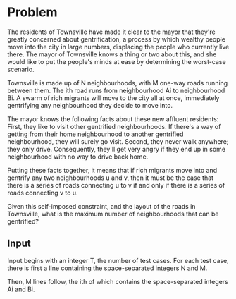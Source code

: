 # Problem

The residents of Townsville have made it clear to the mayor that they're greatly concerned about gentrification, a process by which wealthy people move into the city in large numbers, displacing the people who currently live there. The mayor of Townsville knows a thing or two about this, and she would like to put the people's minds at ease by determining the worst-case scenario.

Townsville is made up of N neighbourhoods, with M one-way roads running between them. The ith road runs from neighbourhood Ai to neighbourhood Bi. A swarm of rich migrants will move to the city all at once, immediately gentrifying any neighbourhood they decide to move into.

The mayor knows the following facts about these new affluent residents: First, they like to visit other gentrified neighbourhoods. If there's a way of getting from their home neighbourhood to another gentrified neighbourhood, they will surely go visit. Second, they never walk anywhere; they only drive. Consequently, they'll get very angry if they end up in some neighbourhood with no way to drive back home.

Putting these facts together, it means that if rich migrants move into and gentrify any two neighbourhoods u and v, then it must be the case that there is a series of roads connecting u to v if and only if there is a series of roads connecting v to u.

Given this self-imposed constraint, and the layout of the roads in Townsville, what is the maximum number of neighbourhoods that can be gentrified?

## Input

Input begins with an integer T, the number of test cases. For each test case, there is first a line containing the space-separated integers N and M.

Then, M lines follow, the ith of which contains the space-separated integers Ai and Bi.
